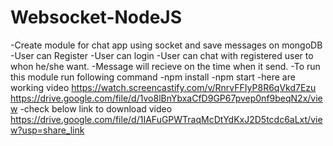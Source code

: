 # Websocket-NodeJS

-Create module for chat app using socket and save messages on mongoDB
-User can Register 
-User can login 
-User can chat with registered user to whon he/she want.
-Message will recieve on the time when it send.
-To run this module run following command
	-npm install
	-npm start
-here are working video 
https://watch.screencastify.com/v/RnrvFFIyP8R6qVkd7Ezu
https://drive.google.com/file/d/1vo8lBnYbxaCfD9GP67pvep0nf9beqN2x/view
-check below link to download video
https://drive.google.com/file/d/1IAFuGPWTraqMcDtYdKxJ2D5tcdc6aLxt/view?usp=share_link


